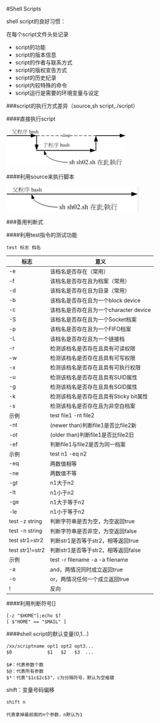 #Shell Scripts

shell script的良好习惯：

在每个script文件头处记录

* script的功能
* script的版本信息
* script的作者与联系方式
* script的版权宣告方式
* script的历史纪录
* script内较特殊的命令
* script运行是需要的环境变量与设定

###script的执行方式差异（source,sh script,./script）

####直接执行script

![](/assets/在子程序中运行.png)

####利用source来执行脚本

![](/assets/在父程序中运行.png)

###善用判断式

####利用test指令的测试功能

```
test 标志 档名
```

|标志|意义|
|--|--|
|-e|该档名是否存在（常用）|
|-f|该档名是否存在且为档案（常用）|
|-d|该档名是否存在且为目录（常用）|
|-b|该档名是否存在且为一个block device|
|-c|该档名是否存在且为一个character device|
|-S|该档名是否存在且为一个Socket档案|
|-p|该档名是否存在且为一个FIFO档案|
|-L|该档名是否存在且为一个链接档|
|-r|检测该档名是否存在且具有可读权限|
|-w|检测该档名是否存在且具有可写权限|
|-x|检测该档名是否存在且具有可执行权限|
|-u|检测该档名是否存在且具有SUID属性|
|-g|检测该档名是否存在且具有SGID属性|
|-k|检测该档名是否存在且具有Sticky bit属性|
|-s|检测该档名是否存在且为非空白档案|
|示例|test file1 -nt file2|
|-nt|(newer than)判断file1是否比file2新|
|-ot|(older than)判断file1是否比file2旧|
|-ef|判断file1与file2是否为同一档案|
|示例|test n1 -eq n2|
|-eq|两数值相等|
|-ne|两数值不等|
|-gt|n1大于n2|
|-lt|n1小于n2|
|-ge|n1大于等于n2|
|-le|n1小于等于n2|
|test -z string|判断字符串是否为空，为空返回true|
|test -n string|判断字符串是否非空，为空返回false|
|test str1=str2|判断str1是否等于str2，相等返回true|
|test str1!=str2|判断str1是否等于str2，相等返回false|
|示例|test -r filename -a -a filename|
|-a|and，两情况同时成立返回true|
|-o|or，两情况任何一个成立返回true|
|!|反向|

####利用判断符号[]

```
[-z "$HOME"];echo $?
[ $"HOME" == "$MAIL" ]
```

####shell script的默认变量($0,$1...)

```
/xx/scriptname opt1 opt2 opt3...
$0             $1   $2   $3  ...

$#：代表参数个数
$@：代表所有参数
$*：代表"$1c$2c$3"，c为分隔符号，默认为空格键
```

shift：变量号码偏移

```
shift n

代表拿掉最前面的n个参数，n默认为1
```





















